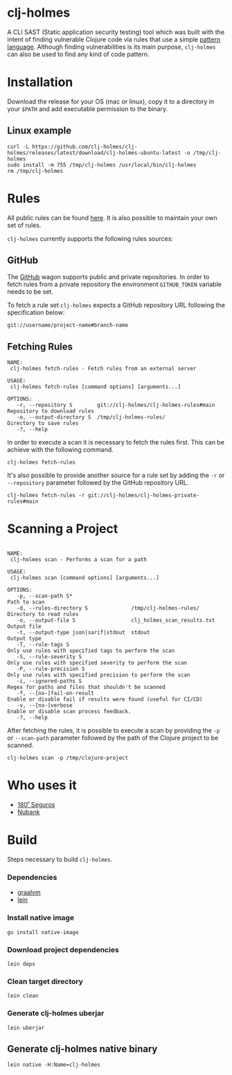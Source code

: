 # clj-holmes

A CLI SAST (Static application security testing) tool which was built with the intent of finding vulnerable Clojure code via rules that use a simple [pattern language](https://github.com/clj-holmes/shape-shifter). Although finding vulnerabilities is its main purpose, `clj-holmes` can also be used to find any kind of code pattern.

# Installation
Download the release for your OS (mac or linux), copy it to a directory in your `$PATH` and add executable permission to the binary.

## Linux example
```
curl -L https://github.com/clj-holmes/clj-holmes/releases/latest/download/clj-holmes-ubuntu-latest -o /tmp/clj-holmes
sudo install -m 755 /tmp/clj-holmes /usr/local/bin/clj-holmes
rm /tmp/clj-holmes
```

# Rules
All public rules can be found [here](https://github.com/clj-holmes/clj-holmes-rules). It is also possible to maintain your own set of rules.

`clj-holmes` currently supports the following rules sources:

## GitHub
The [GitHub](https://github.com/clj-holmes/clj-holmes/blob/main/src/clj_holmes/rules/wagon/github.clj) wagon supports public and private repositories. In order to fetch rules from a private repository the environment `GITHUB_TOKEN` variable needs to be set.

To fetch a rule set `clj-holmes` expects a GitHub repository URL following the specification below:

`git://username/project-name#branch-name`

## Fetching Rules
```
NAME:
 clj-holmes fetch-rules - Fetch rules from an external server

USAGE:
 clj-holmes fetch-rules [command options] [arguments...]

OPTIONS:
   -r, --repository S        git://clj-holmes/clj-holmes-rules#main  Repository to download rules
   -o, --output-directory S  /tmp/clj-holmes-rules/                  Directory to save rules
   -?, --help
```

In order to execute a scan it is necessary to fetch the rules first. This can be achieve with the following command.

`clj-holmes fetch-rules`

It's also possible to provide another source for a rule set by adding the `-r` or `--repository` parameter followed by the GitHub repository URL.

`clj-holmes fetch-rules -r git://clj-holmes/clj-holmes-private-rules#main`

# Scanning a Project
```

NAME:
 clj-holmes scan - Performs a scan for a path

USAGE:
 clj-holmes scan [command options] [arguments...]

OPTIONS:
   -p, --scan-path S*                                                Path to scan
   -d, --rules-directory S              /tmp/clj-holmes-rules/       Directory to read rules
   -o, --output-file S                  clj_holmes_scan_results.txt  Output file
   -t, --output-type json|sarif|stdout  stdout                       Output type
   -T, --rule-tags S                                                 Only use rules with specified tags to perform the scan
   -S, --rule-severity S                                             Only use rules with specified severity to perform the scan
   -P, --rule-precision S                                            Only use rules with specified precision to perform the scan
   -i, --ignored-paths S                                             Regex for paths and files that shouldn't be scanned
   -f, --[no-]fail-on-result                                         Enable or disable fail if results were found (useful for CI/CD)
   -v, --[no-]verbose                                                Enable or disable scan process feedback.
   -?, --help
```

After fetching the rules, it is possible to execute a scan by providing the `-p` or `--scan-path` parameter followed by the path of the Clojure project to be scanned.

`clj-holmes scan -p /tmp/clojure-project`

# Who uses it
- [180˚ Seguros](https://www.180s.com.br/)
- [Nubank](https://nubank.com.br/)

# Build
Steps necessary to build `clj-holmes`.
### Dependencies
- [graalvm](https://www.graalvm.org/java/quickstart/)
- [lein](https://leiningen.org/)

### Install native image
`gu install native-image`

### Download project dependencies
`lein deps`

### Clean target directory
`lein clean`

### Generate clj-holmes uberjar
`lein uberjar`

## Generate clj-holmes native binary
`lein native -H:Name=clj-holmes`
